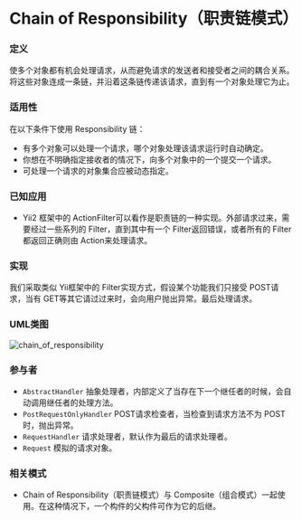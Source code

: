 # Chain of Responsibility（职责链模式）

### 定义
使多个对象都有机会处理请求，从而避免请求的发送者和接受者之间的耦合关系。将这些对象连成一条链，并沿着这条链传递该请求，直到有一个对象处理它为止。

### 适用性
在以下条件下使用 Responsibility 链：
* 有多个对象可以处理一个请求，哪个对象处理该请求运行时自动确定。
* 你想在不明确指定接收者的情况下，向多个对象中的一个提交一个请求。
* 可处理一个请求的对象集合应被动态指定。

### 已知应用
* Yii2 框架中的 ActionFilter可以看作是职责链的一种实现。外部请求过来，需要经过一些系列的 Filter，直到其中有一个 Filter返回错误，或者所有的 Filter都返回正确则由 Action来处理请求。

### 实现
我们采取类似 Yii框架中的 Filter实现方式，假设某个功能我们只接受 POST请求，当有 GET等其它请过过来时，会向用户抛出异常。最后处理请求。

### UML类图
![chain_of_responsibility](http://ohtd7tndv.bkt.clouddn.com/chain_of_responsibility.png)

### 参与者
* `AbstractHandler` 抽象处理者，内部定义了当存在下一个继任者的时候，会自动调用继任者的处理方法。
* `PostRequestOnlyHandler` POST请求检查者，当检查到请求方法不为 POST 时，抛出异常。
* `RequestHandler` 请求处理者，默认作为最后的请求处理者。
* `Request` 模拟的请求对象。

### 相关模式
* Chain of Responsibility（职责链模式）与 Composite（组合模式）一起使用。在这种情况下，一个构件的父构件可作为它的后继。
